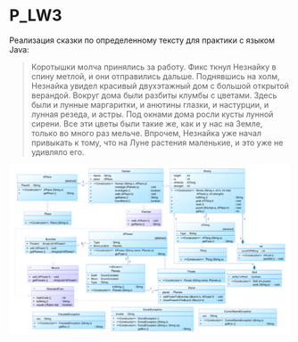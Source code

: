 # P_LW3

Реализация сказки по определенному тексту для практики с языком Java:

> Коротышки молча принялись за работу.  Фикс  ткнул  Незнайку  в  спину метлой, и они отправились дальше.  Поднявшись  на  холм,  Незнайка  увидел красивый двухэтажный дом с большой открытой  верандой.  Вокруг  дома  были разбиты клумбы с цветами.  Здесь  были  и  лунные  маргаритки,  и  анютины глазки, и настурции, и лунная резеда, и астры. Под окнами дома росли кусты лунной сирени. Все эти цветы были такие же, как и у нас на  Земле,  только во много раз мельче. Впрочем, Незнайка уже начал привыкать к тому, что  на Луне растения маленькие, и это уже не удивляло его.

![UML-диаграмма](uml.png)
